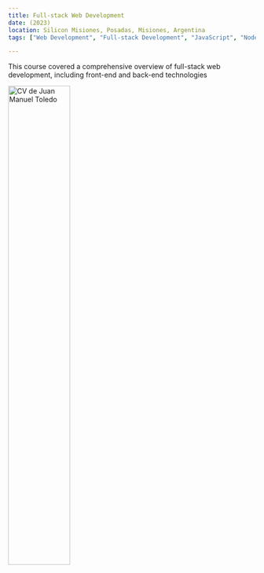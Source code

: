 ```yaml
---
title: Full-stack Web Development
date: (2023)
location: Silicon Misiones, Posadas, Misiones, Argentina
tags: ["Web Development", "Full-stack Development", "JavaScript", "Node.js","React.js"]

---
```


<p class="text-center bg-black text-white p-4 text-center" >This course covered a comprehensive overview of full-stack web development, including front-end and back-end technologies</p>
<img class="mx-auto"  src="/full-stack.png" alt="CV de Juan Manuel Toledo" width="50%" />
